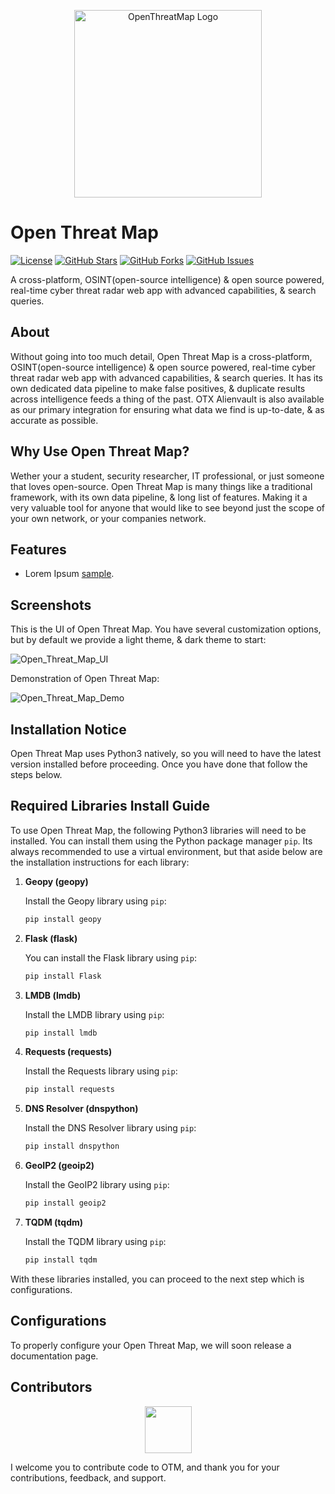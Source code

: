 <p align="center">
  <img src="https://i.imgur.com/9DY6EiM.png" alt="OpenThreatMap Logo" width="300">
</p>

# Open Threat Map

[![License](https://img.shields.io/badge/License-GPL%203.0%20with%20AGPL%203.0-blue.svg)](LICENSE)
[![GitHub Stars](https://img.shields.io/github/stars/Th3Tr1ckst3r/OpenThreatMap)](https://github.com/Th3Tr1ckst3r/OpenThreatMap/stargazers)
[![GitHub Forks](https://img.shields.io/github/forks/Th3Tr1ckst3r/OpenThreatMap)](https://github.com/Th3Tr1ckst3r/OpenThreatMap/network/members)
[![GitHub Issues](https://img.shields.io/github/issues/Th3Tr1ckst3r/OpenThreatMap)](https://github.com/Th3Tr1ckst3r/OpenThreatMap/issues)

A cross-platform, OSINT(open-source intelligence) & open source powered, real-time cyber threat radar web app with advanced capabilities, & search
queries.

## About

Without going into too much detail, Open Threat Map is a cross-platform, OSINT(open-source intelligence) & open source powered, real-time cyber threat 
radar web app with advanced capabilities, & search queries. It has its own dedicated data pipeline to make false positives, & duplicate results across 
intelligence feeds a thing of the past. OTX Alienvault is also available as our primary integration for ensuring what data we find is up-to-date, 
& as accurate as possible.

## Why Use Open Threat Map?

Wether your a student, security researcher, IT professional, or just someone that loves open-source. Open Threat Map is many things like a traditional framework, with
its own data pipeline, & long list of features. Making it a very valuable tool for anyone that would like to see beyond just the scope of your own network, or your companies
network.

## Features

- Lorem Ipsum [sample](https://www.example.com/).


## Screenshots

This is the UI of Open Threat Map. You have several customization options, 
but by default we provide a light theme, & dark theme to start:

![Open_Threat_Map_UI](https://i.imgur.com/FUwhFsW.png)

Demonstration of Open Threat Map:

![Open_Threat_Map_Demo]()

## Installation Notice

Open Threat Map uses Python3 natively, so you will need to have the latest version installed before proceeding. Once you have done that follow
the steps below.

## Required Libraries Install Guide

To use Open Threat Map, the following Python3 libraries will need to be installed. You can install them using the Python package manager `pip`.
Its always recommended to use a virtual environment, but that aside below are the installation instructions for each library:

1. **Geopy (geopy)**

    Install the Geopy library using `pip`:
    
    ```bash
    pip install geopy
    ```

2. **Flask (flask)**

    You can install the Flask library using `pip`:
    
    ```bash
    pip install Flask
    ```

3. **LMDB (lmdb)**

    Install the LMDB library using `pip`:
    
    ```bash
    pip install lmdb
    ```

4. **Requests (requests)**

    Install the Requests library using `pip`:
    
    ```bash
    pip install requests
    ```

5. **DNS Resolver (dnspython)**

    Install the DNS Resolver library using `pip`:
    
    ```bash
    pip install dnspython
    ```

6. **GeoIP2 (geoip2)**

    Install the GeoIP2 library using `pip`:
    
    ```bash
    pip install geoip2
    ```

7. **TQDM (tqdm)**

    Install the TQDM library using `pip`:
    
    ```bash
    pip install tqdm
    ```

With these libraries installed, you can proceed to the next step which is configurations.

## Configurations

To properly configure your Open Threat Map, we will soon release a documentation page.

<a name="Contributors"></a>
## Contributors

<p align="center">
    <a href="https://github.com/Th3Tr1ckst3r"><img src="https://avatars.githubusercontent.com/u/21149460?v=4" width=75 height=75></a>
</p>


I welcome you to contribute code to OTM, and thank you for your contributions, feedback, and support.

